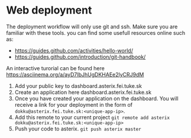 # Web deployment

The deployment workflow will only use git and ssh. Make sure you are familiar with these tools. you can find some usefull resources online such as:
* https://guides.github.com/activities/hello-world/
* https://guides.github.com/introduction/git-handbook/

An interactive turorial can be found here https://asciinema.org/a/ayD7IbJhUgDKHAEe2lyCRJ9dM

1. Add your public key to dashboard.asterix.fei.tuke.sk
2. Create an application here dashboard.asterix.fei.tuke.sk
3. Once you have created your application on the dashboard. You will receive a link for your deployment in the form of `dokku@asterix.fei.tuke.sk:<unique-app-ip>`.
4. Add this remote to your current project
`git remote add asterix dokku@asterix.fei.tuke.sk:<unique-app-ip>`
5. Push your code to asterix.
`git push asterix master`

